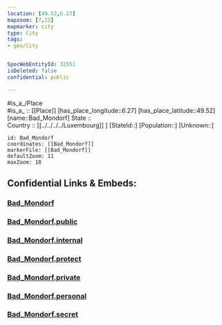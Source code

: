 ```yaml
---
location: [49.52,6.27] 
mapzoom: [7,12] 
mapmarker: city 
type: City
tags:
- geo/City


SpocWebEntityId: 32551
isDeleted: false
confidential: public

---
```

#is_a_/Place  
#is_a_ :: [[Place]] 
[has_place_longitude::6.27] 
[has_place_latitude::49.52] 
[name::Bad_Mondorf] 
State ::  
Country :: [[../../../../Luxembourg]] ] 
[StateId::] 
[Population::] 
[Unknown::] 


```leaflet
id: Bad_Mondorf
coordinates: [[Bad_Mondorf]] 
markerFile: [[Bad_Mondorf]] 
defaultZoom: 11 
maxZoom: 18
```


## Confidential Links & Embeds: 

### [Bad_Mondorf](/_Standards/Earth/Continent/Europe/Europe~West/Luxembourg/Districts~Luxembourg/Grevenmacher/City/Bad_Mondorf.md) 

### [Bad_Mondorf.public](/_public/Earth/Continent/Europe/Europe~West/Luxembourg/Districts~Luxembourg/Grevenmacher/City/Bad_Mondorf.public.md) 

### [Bad_Mondorf.internal](/_internal/Earth/Continent/Europe/Europe~West/Luxembourg/Districts~Luxembourg/Grevenmacher/City/Bad_Mondorf.internal.md) 

### [Bad_Mondorf.protect](/_protect/Earth/Continent/Europe/Europe~West/Luxembourg/Districts~Luxembourg/Grevenmacher/City/Bad_Mondorf.protect.md) 

### [Bad_Mondorf.private](/_private/Earth/Continent/Europe/Europe~West/Luxembourg/Districts~Luxembourg/Grevenmacher/City/Bad_Mondorf.private.md) 

### [Bad_Mondorf.personal](/_personal/Earth/Continent/Europe/Europe~West/Luxembourg/Districts~Luxembourg/Grevenmacher/City/Bad_Mondorf.personal.md) 

### [Bad_Mondorf.secret](/_secret/Earth/Continent/Europe/Europe~West/Luxembourg/Districts~Luxembourg/Grevenmacher/City/Bad_Mondorf.secret.md)

